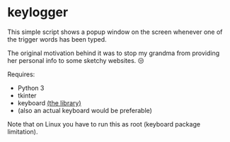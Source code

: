 # keylogger

This simple script shows a popup window on the screen whenever one of the trigger words has been typed.

The original motivation behind it was to stop my grandma from providing her personal info to some sketchy websites. :unamused:

Requires:

- Python 3
- tkinter
- keyboard [(the library)](https://github.com/boppreh/keyboard)
- (also an actual keyboard would be preferable)

Note that on Linux you have to run this as root (keyboard package limitation).
